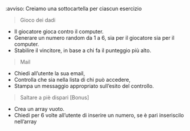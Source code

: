 :avviso: Creiamo una sottocartella per ciascun esercizio

> Gioco dei dadi

- Il giocatore gioca contro il computer.
- Generare un numero random da 1 a 6, sia per il giocatore sia per il computer.
- Stabilire il vincitore, in base a chi fa il punteggio più alto.

> Mail

- Chiedi all’utente la sua email,
- Controlla che sia nella lista di chi può accedere,
- Stampa un messaggio appropriato sull’esito del controllo.

> Saltare a piè dispari [Bonus]

- Crea un array vuoto.
- Chiedi per 6 volte all’utente di inserire un numero, se è pari inseriscilo nell’array